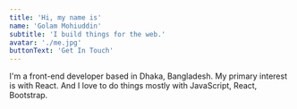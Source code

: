 ```yaml
---
title: 'Hi, my name is'
name: 'Golam Mohiuddin'
subtitle: 'I build things for the web.'
avatar: './me.jpg'
buttonText: 'Get In Touch'
---
```


I'm a front-end developer based in Dhaka, Bangladesh. My primary interest is with React. And I love to do things mostly with JavaScript, React, Bootstrap.
